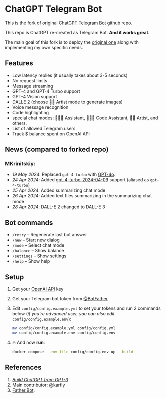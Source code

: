 # ChatGPT Telegram Bot

This is the fork of original [ChatGPT Telegram Bot](https://github.com/father-bot/chatgpt_telegram_bot) github repo.

This repo is ChatGPT re-created as Telegram Bot. **And it works great.**

The main goal of this fork is to deploy the [original one](https://github.com/father-bot/chatgpt_telegram_bot) along with implementing my own specific needs.

## Features
- Low latency replies (it usually takes about 3-5 seconds)
- No request limits
- Message streaming
- GPT-4 and GPT-4 Turbo support
- GPT-4 Vision support
- DALLE 2 (choose 👩‍🎨 Artist mode to generate images)
- Voice message recognition
- Code highlighting
- special chat modes: 👩🏼‍🎓 Assistant, 👩🏼‍💻 Code Assistant, 👩‍🎨 Artist, and others.
- List of allowed Telegram users
- Track $ balance spent on OpenAI API



## News (compared to forked repo)
### MKrinitskiy:
- *19 May 2024*: Replaced `gpt-4-turbo` with [GPT-4o](https://platform.openai.com/docs/models/gpt-4o).
- *24 Apr 2024*: Added [gpt-4-turbo-2024-04-09](https://platform.openai.com/docs/models/gpt-4-turbo-and-gpt-4) support (aliased as `gpt-4-turbo`)
- *25 Apr 2024*: Added summarizing chat mode
- *26 Apr 2024*: Added text files summarizing in the summarizing chat mode
- *28 Apr 2024*: DALL-E 2 changed to DALL-E 3

## Bot commands
- `/retry` – Regenerate last bot answer
- `/new` – Start new dialog
- `/mode` – Select chat mode
- `/balance` – Show balance
- `/settings` – Show settings
- `/help` – Show help

## Setup
1. Get your [OpenAI API](https://openai.com/api/) key

2. Get your Telegram bot token from [@BotFather](https://t.me/BotFather)

3. Edit `config/config.example.yml` to set your tokens and run 2 commands below (*if you're advanced user, you can also edit* `config/config.example.env`):
    ```bash
    mv config/config.example.yml config/config.yml
    mv config/config.example.env config/config.env
    ```

4. 🔥 And now **run**:
    ```bash
    docker-compose --env-file config/config.env up --build
    ```



## References
1. [*Build ChatGPT from GPT-3*](https://learnprompting.org/docs/applied_prompting/build_chatgpt)
1. Main contributor: @karfly
3. [Father.Bot](https://father.bot).
